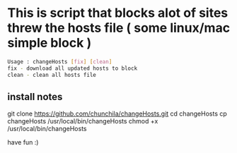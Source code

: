# This is script that blocks alot of sites threw the hosts file ( some linux/mac simple block )

```bash
Usage : changeHosts [fix] [clean]
fix - download all updated hosts to block
clean - clean all hosts file
```

## install notes 

git clone https://github.com/chunchila/changeHosts.git
cd changeHosts
cp changeHosts /usr/local/bin/changeHosts 
chmod +x /usr/local/bin/changeHosts

have fun :) 

